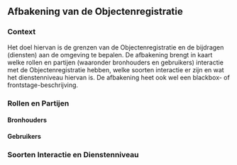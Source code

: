 ## Afbakening van de Objectenregistratie

### Context 

Het doel hiervan is de grenzen van de Objectenregistratie en de bijdragen (diensten) aan de omgeving te bepalen. De afbakening brengt in kaart welke rollen en partijen (waaronder bronhouders en gebruikers) interactie met de Objectenregistratie hebben, welke soorten interactie er zijn en wat het dienstenniveau hiervan is. De afbakening heet ook wel een blackbox- of frontstage-beschrijving.

### Rollen en Partijen


#### Bronhouders


#### Gebruikers


### Soorten Interactie en Dienstenniveau

